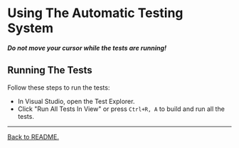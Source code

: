 # Using The Automatic Testing System

_**Do not move your cursor while the tests are running!**_

## Running The Tests

Follow these steps to run the tests:
-   In Visual Studio, open the Test Explorer.
-   Click "Run All Tests In View" or press `Ctrl+R, A` to build and run all the tests.

---

[Back to README.](/README.md)
